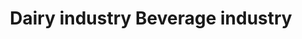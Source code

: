 ---
title: Dairy industry Beverage industry
longTitle: 'Dairy industry, Beverage industry'
tags:
- gccommon
broaderTerm:
- "[[Agri-food industry]]"
---